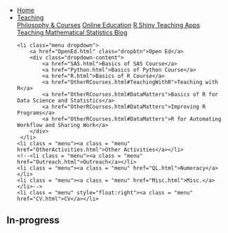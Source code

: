 
<head>
  <link rel="stylesheet" href="../css/styles.css">
</head>

<ul class = "menu">
    <li class = "menu"><a class = "menu" href="../index.html">Home</a></li>
    <li class="menu dropdown">
        <a href="Teaching.html" class="dropbtn">Teaching</a>
        <div class="dropdown-content">
            <a href="PhilosophyCourses.html">Philosophy & Courses</a>
            <a href="Online.html">Online Education</a>
            <a href="ShinyApps.html">R Shiny Teaching Apps</a>
            <a href="MathStat.html">Teaching Mathematical Statistics Blog</a>
        </div>
     </li>
    
    <li class="menu dropdown">
        <a href="OpenEd.html" class="dropbtn">Open Ed</a>
        <div class="dropdown-content">
            <a href="SAS.html">Basics of SAS Course</a>
            <a href="Python.html">Basics of Python Course</a>
            <a href="R.html">Basics of R Course</a>
            <a href="OtherRCourses.html#TeachingWithR">Teaching with R</a>
            <a href="OtherRCourses.html#DataMatters">Basics of R for Data Science and Statistics</a>
            <a href="OtherRCourses.html#DataMatters">Improving R Programs</a>
            <a href="OtherRCourses.html#DataMatters">R for Automating Workflow and Sharing Work</a>
        </div>
     </li>
    <li class = "menu"><a class = "menu" href="OtherActivities.html">Other Activities</a></li>
    <!--<li class = "menu"><a class = "menu" href="Outreach.html">Outreach</a></li>
    <li class = "menu"><a class = "menu" href="QL.html">Numeracy</a></li>
    <li class = "menu"><a class = "menu" href="Misc.html">Misc.</a></li>-->
    <li class = "menu" style="float:right"><a class = "menu" href="CV.html">CV</a></li>
</ul>

<br style = "display: block; content: ''; margin-top: 10; ">

## In-progress

<!--
## NC State workshops and slides here

## Articles from FF, etc.
-->
<!--
## SLG

For a few years I had the pleasure of being the faculty mentor to the statistical learning group (SLG).  The group was originally formed by Jami Jackson, Neal Grantham, Joshua Day, Dendi Suhubdy, and Brian Gaines. Later Todd Wilson and Kara Martinez led the group. 

The group had four major goals:

- Introduce advanced topics in data mining, machine learning, and other 'active' areas of statistics in order to broaden the students' knowledge base and, where possible, connect statistical ideas. 
    + With the "Data Science" revolution, these methods became very important to have an understanding of
- Offer opportunities to present upper level topics and improve presentation and teaching ability with a focus on audience of the presentation and data visualizations.
    + Provide presenting students 'mentors' to help them effectively present.
- Give outlets for presentation, writing, and computing that are available for prospective employers to view.
    + Many of the presentations were recorded and made available.
    + Write-ups and code were made available when possible as well.
- Improve applied analysis skills and coding.
    + Presentations included an analysis or simulation aspect with code available for all members to work through when possible.

As our curriculum caught up, the need for the group diminished (and I had my first child :). The group did have a brief resurgence just prior to the pandemic.  Jimmy Hickey and Alvin Sheng led a reading group for the book [Deep Learning with R](https://github.com/AlvinSheng/SLG-Deep-Learning). 

If you are interested, I'm placed some of the [presentations here](SLGpresentations.html).

## Undergrad Research

Having a strong undergraduate research program is important to the university, college, and department. As a university, NCSU wants to be the state university system's school of choice for students who want a research-rich undergraduate education. As a department we believe that undergraduate research is an essential part of the curriculum and that every student should get involved as early and often as they can.

By engaging in research and communication of this research, students will begin to look at their work in different ways, to develop new ideas for future projects, and to improve their personal communication skills.

Independent research with the goal of creating a publically-accessible product is beneficial for all undergraduates, regardless of discipline or future career plans. Students will gain tangible experience in addressing real-world problems, increasing their overall value to prospective employers. A recent survey of employers demonstrates that skills and aptitudes gained through research are highly valued in the workplace.

A good undergraduate research project for a statistics major should including using software, striking demonstrations, (hopefully) real-data analysis, and effective communication, both oral and written.


Of course not everyone is ready to do effective research right away. It is my job to help provide resources and facilitate projects so that they will be successful both for faculty and students.

Here are 5 skills http://www.cur.org/assets/1/7/333Spring13Showman16-20.pdf needed for every undergraduate researcher.


## Sports Stats

## GLBT advocate

## Pack Promise Mentor

Pack Promise is a... 

As a first generation college student myself, I'm really glad NC State has a program to help guide students through the unknowns of a large university.  When I first attended college I had no real idea about the types of opportunities that are available and which to focus on.  In fact, I had never even considered graduate school until my senior year of college!  
-->
<!--
## Stat'n'Chat
The Stat'n'Chat group is a collection of some local introductory statistics instructors from different colleges/universities that have gotten together to network and share ideas.
                    </p>
                    <p>
                        We usually meet the third Friday of each month for dinner and discussion.  If you are interested, please <a href="mailto:jbpost2@ncsu.edu">e-mail me</a> and I'll add you to our mailing list!
                        

## High School Collaboration

## Executive Ed Teaching

## JUNTOS

## Cary PD

-->
